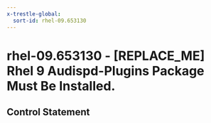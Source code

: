 ```yaml
---
x-trestle-global:
  sort-id: rhel-09.653130
---
```


# rhel-09.653130 - \[REPLACE_ME\] Rhel 9 Audispd-Plugins Package Must Be Installed.

## Control Statement
